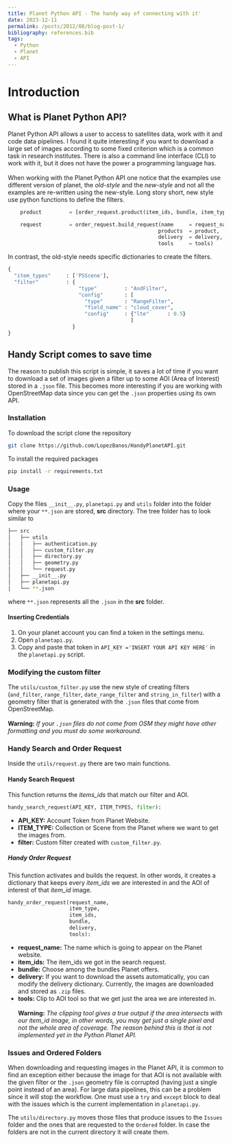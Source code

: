 ```yaml
---
title: Planet Python API - The handy way of connecting with it'
date: 2023-12-11
permalink: /posts/2012/08/blog-post-1/
bibliography: references.bib  
tags:
  - Python
  - Planet
  - API
---
```


# Introduction
## What is Planet Python API?
Planet Python API allows a user to access to satellites data, work with it and code data pipelines. I found it quite interesting if you want to download a large set of images according to some fixed criterion which is a common task in research institutes. There is also a command line interface (CLI) to work with it, but it does not have the power a programming language has.
<br><br>
When working with the Planet Python API one notice that the examples use 
different version of planet, the _old-style_ and the _new-style_ and not all 
the examples are re-written using the new-style. Long story short, new style
use python functions to define the filters.
```python
    product         = [order_request.product(item_ids, bundle, item_type)]

    request         = order_request.build_request(name     = request_name.replace('.json',''),
                                                 products  = product,
                                                 delivery  = delivery,
                                                 tools     = tools)
```
In contrast, the old-style needs specific dictionaries to create the filters.
```python
{
  "item_types"     : ['PSScene'],
  "filter"         : {
                       "type"         : "AndFilter",
                       "config"       : [
                         "type"       : "RangeFilter",
                         "field_name" : "cloud_cover",
                         "config"     : {"lte"      : 0.5}
                                        ]
                     }
}
```
## Handy Script comes to save time
The reason to publish this script is simple, it saves a lot of time if you want to download a set of images given a filter up to some AOI (Area of Interest) stored in a `.json` file. 
This becomes more interesting if you are working with OpenStreetMap data since you can get the `.json` properties using its own API.

### Installation
To download the script clone the repository 
```bash
git clone https://github.com/LopezBanos/HandyPlanetAPI.git
```
To install the required packages 
```bash
pip install -r requirements.txt
```
### Usage
Copy the files `__init__.py`, `planetapi.py` and `utils` folder into the folder where your `**.json` are stored, **src** directory. The tree folder has to look similar to
```bash
├── src
│   ├── utils
│   │   ├── authentication.py
│   │   ├── custom_filter.py
│   │   ├── directory.py
│   │   ├── geometry.py
│   │   └── request.py
│   ├── __init__.py
│   ├── planetapi.py
│   └── **.json
```
where `**.json` represents all the `.json` in the **src** folder. 
#### Inserting Credentials
1. On your planet account you can find a token in the settings menu. <br> 
2. Open `planetapi.py`.
3. Copy and paste that token in `API_KEY ='INSERT YOUR API KEY HERE'` in the `planetapi.py` script.

### Modifying the custom filter
The `utils/custom_filter.py` use the new style of creating filters (`and_filter`, `range_filter`, `date_range_filter` and `string_in_filter`) with a geometry filter that is generated with the `.json` files that come from OpenStreetMap. <br><br>
**Warning:** *If your `.json` files do not come from OSM they might have other formatting and you must do some workaround.*
### Handy Search and Order Request
Inside the `utils/request.py` there are two main functions. 
#### Handy Search Request
This function returns the *items_ids* that match our filter and AOI.
```python
handy_search_request(API_KEY, ITEM_TYPES, filter):
```
- **API_KEY:** Account Token from Planet Website.
- **ITEM_TYPE:** Collection or Scene from the Planet where we want to get the images from. 
- **filter:** Custom filter created with `custom_filter.py`. <br>


##### Handy Order Request
This function activates and builds the request. In other words, it creates a dictionary that keeps every *item_ids* we are interested in and the AOI of interest of that *item_id* image. 
```python
handy_order_request(request_name, 
                    item_type, 
                    item_ids, 
                    bundle, 
                    delivery, 
                    tools):
```

- **request_name:** The name which is going to appear on the Planet website.
- **item_ids:** The item_ids we got in the search request. 
- **bundle:** Choose among the bundles Planet offers.
- **delivery:** If you want to download the assets automatically, you can modify the delivery dictionary. Currently, the images are downloaded and stored as `.zip` files.
- **tools:** Clip to AOI tool so that we get just the area we are interested in. <br><br>
**Warning:** *The clipping tool gives a true output if the area intersects with our item_id image, in other words, you may get just a single pixel and not the whole area of coverage. The reason behind this is that is not implemented yet in the Python Planet API.*
### Issues and Ordered Folders
When downloading and requesting images in the Planet API, it is common to find 
an exception either because the image for that AOI is not available with the 
given filter or the `.json` geometry file is corrupted (having just a single 
point instead of an area). For large data pipelines, this can be a problem 
since it will stop the workflow. One must use a `try` and `except` block to 
deal with the issues which is the current implementation in `planetapi.py`.  

The `utils/directory.py` moves those files that produce issues to the `Issues` folder and the ones that are requested to the `Ordered` folder. In case the folders are not in the current directory it will create them. 